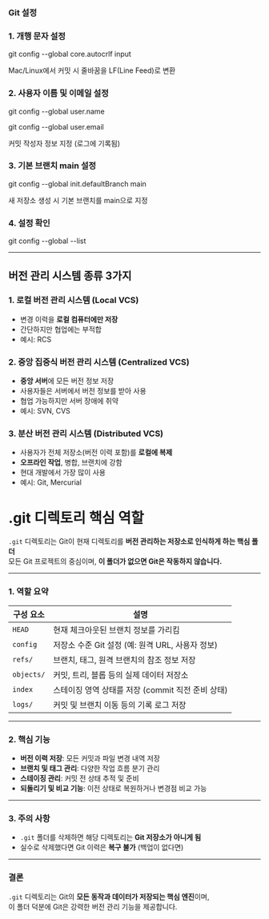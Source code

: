 ### Git 설정

### 1. 개행 문자 설정

git config --global core.autocrlf input

Mac/Linux에서 커밋 시 줄바꿈을 LF(Line Feed)로 변환

### 2. 사용자 이름 및 이메일 설정

git config --global user.name 

git config --global user.email 

커밋 작성자 정보 지정 (로그에 기록됨)

### 3. 기본 브랜치 main 설정
git config --global init.defaultBranch main

새 저장소 생성 시 기본 브랜치를 main으로 지정

### 4. 설정 확인

git config --global --list

---

## 버전 관리 시스템 종류 3가지

### 1. 로컬 버전 관리 시스템 (Local VCS)
- 변경 이력을 **로컬 컴퓨터에만 저장**
- 간단하지만 협업에는 부적합
- 예시: RCS

### 2. 중앙 집중식 버전 관리 시스템 (Centralized VCS)
- **중앙 서버**에 모든 버전 정보 저장
- 사용자들은 서버에서 버전 정보를 받아 사용
- 협업 가능하지만 서버 장애에 취약
- 예시: SVN, CVS

### 3. 분산 버전 관리 시스템 (Distributed VCS)
- 사용자가 전체 저장소(버전 이력 포함)를 **로컬에 복제**
- **오프라인 작업**, 병합, 브랜치에 강함
- 현대 개발에서 가장 많이 사용
- 예시: Git, Mercurial


# .git 디렉토리 핵심 역할

`.git` 디렉토리는 Git이 현재 디렉토리를 **버전 관리하는 저장소로 인식하게 하는 핵심 폴더**  
모든 Git 프로젝트의 중심이며, **이 폴더가 없으면 Git은 작동하지 않습니다.**

---

### 1. 역할 요약

| 구성 요소          | 설명 |
|-------------------|------|
| `HEAD`            | 현재 체크아웃된 브랜치 정보를 가리킴 |
| `config`          | 저장소 수준 Git 설정 (예: 원격 URL, 사용자 정보) |
| `refs/`           | 브랜치, 태그, 원격 브랜치의 참조 정보 저장 |
| `objects/`        | 커밋, 트리, 블롭 등의 실제 데이터 저장소 |
| `index`           | 스테이징 영역 상태를 저장 (commit 직전 준비 상태) |
| `logs/`           | 커밋 및 브랜치 이동 등의 기록 로그 저장 |

---

### 2. 핵심 기능

- **버전 이력 저장**: 모든 커밋과 파일 변경 내역 저장
- **브랜치 및 태그 관리**: 다양한 작업 흐름 분기 관리
- **스테이징 관리**: 커밋 전 상태 추적 및 준비
- **되돌리기 및 비교 기능**: 이전 상태로 복원하거나 변경점 비교 가능

---

### 3. 주의 사항

- `.git` 폴더를 삭제하면 해당 디렉토리는 **Git 저장소가 아니게 됨**
- 실수로 삭제했다면 Git 이력은 **복구 불가** (백업이 없다면)

---

### 결론

`.git` 디렉토리는 Git의 **모든 동작과 데이터가 저장되는 핵심 엔진**이며,  
이 폴더 덕분에 Git은 강력한 버전 관리 기능을 제공합니다.
